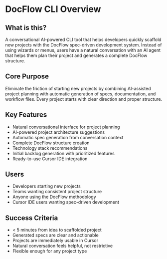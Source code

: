 # DocFlow CLI Overview

## What is this?
A conversational AI-powered CLI tool that helps developers quickly scaffold new projects with the DocFlow spec-driven development system. Instead of using wizards or menus, users have a natural conversation with an AI agent that helps them plan their project and generates a complete DocFlow structure.

## Core Purpose
Eliminate the friction of starting new projects by combining AI-assisted project planning with automatic generation of specs, documentation, and workflow files. Every project starts with clear direction and proper structure.

## Key Features
- Natural conversational interface for project planning
- AI-powered project architecture suggestions
- Automatic spec generation from conversation context
- Complete DocFlow structure creation
- Technology stack recommendations
- Initial backlog generation with prioritized features
- Ready-to-use Cursor IDE integration

## Users
- Developers starting new projects
- Teams wanting consistent project structure
- Anyone using the DocFlow methodology
- Cursor IDE users wanting spec-driven development

## Success Criteria
- < 5 minutes from idea to scaffolded project
- Generated specs are clear and actionable
- Projects are immediately usable in Cursor
- Natural conversation feels helpful, not restrictive
- Flexible enough for any project type